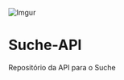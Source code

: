 ![Imgur](https://i.imgur.com/YR8fRkP.png)

# Suche-API
Repositório da API para o Suche

<!-- #2 Teste de automação de deploy no Glitch -->

